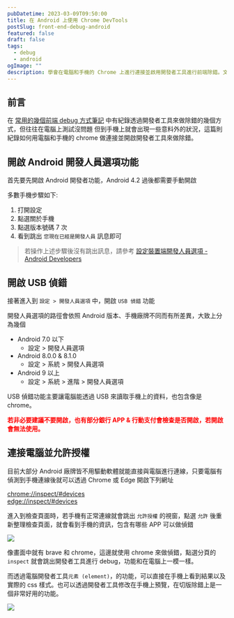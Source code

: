 ```yaml
---
pubDatetime: 2023-03-09T09:50:00
title: 在 Android 上使用 Chrome DevTools
postSlug: front-end-debug-android
featured: false
draft: false
tags:
  - debug
  - android
ogImage: ""
description: 學會在電腦和手機的 Chrome 上進行連接並啟用開發者工具進行前端除錯。文章詳細解說開啟 Android 開發人員選項和 USB 偵錯的步驟，包括Android不同版本的路徑。提供注意事項，例如開啟USB偵錯可能影響部分銀行APP和行動支付使用。教你如何連接電腦，並在Chrome或Edge中使用 chrome://inspect/#devices或 edge://inspect/#devices 檢查手機連線，允許授權後即可透過開發者工具進行偵錯。展示使用開發者工具元素 (element) 功能在手機上查看結果、CSS 樣式和即時調整切版，提高前端開發效率。
---
```


## 前言

在 [常用的幾個前端 debug 方式筆記](/posts/front-end-debug) 中有紀錄透過開發者工具來做除錯的幾個方式，但往往在電腦上測試沒問題
但到手機上就會出現一些意料外的狀況，這篇則紀錄如何用電腦和手機的 chrome 做連接並開啟開發者工具來做除錯。

## 開啟 Android 開發人員選項功能

首先要先開啟 Android 開發者功能，Android 4.2 過後都需要手動開啟

多數手機步驟如下:

1. 打開設定
2. 點選關於手機
3. 點選版本號碼 7 次
4. 看到跳出 `您現在已經是開發人員` 訊息即可

> 若操作上述步驟後沒有跳出訊息，請參考 [設定裝置端開發人員選項 - Android Developers](https://developer.android.com/studio/debug/dev-options?hl=zh-tw)

## 開啟 USB 偵錯

接著進入到 `設定 > 開發人員選項` 中，開啟 `USB 偵錯` 功能

開發人員選項的路徑會依照 Android 版本、手機廠牌不同而有所差異，大致上分為幾個

- Android 7.0 以下
  - 設定 > 開發人員選項
- Android 8.0.0 & 8.1.0
  - 設定 > 系統 > 開發人員選項
- Android 9 以上
  - 設定 > 系統 > 進階 > 開發人員選項

USB 偵錯功能主要讓電腦能透過 USB 來讀取手機上的資料，也包含像是 chrome。

 <span style="color: red; font-weight: bold">
   若非必要建議不要開啟，也有部分銀行 APP & 行動支付會檢查是否開啟，若開啟會無法使用。
 </span>

## 連接電腦並允許授權

目前大部分 Android 廠牌皆不用驅動軟體就能直接與電腦進行連線，只要電腦有偵測到手機連線後就可以透過 Chrome 或 Edge 開啟下列網址

[chrome://inspect/#devices](chrome://inspect/#devices)  
[edge://inspect/#devices](edge://inspect/#devices)

進入到檢查頁面時，若手機有正常連線就會跳出 `允許授權` 的視窗，點選 `允許` 後重新整理檢查頁面，就會看到手機的資訊，包含有哪些 APP 可以做偵錯

![](/assets/blog/front-end-debug/debugger-android.jpg)

像畫面中就有 brave 和 chrome，這邊就使用 chrome 來做偵錯，點選分頁的 `inspect` 就會跳出開發者工具進行 debug，功能和在電腦上一模一樣。

而透過電腦開發者工具`元素 (element)`，的功能，可以直接在手機上看到結果以及實際的 css 樣式。也可以透過開發者工具修改在手機上預覽，在切版除錯上是一個非常好用的功能。

![](/assets/blog/front-end-debug/debugger-android-2.jpg)
